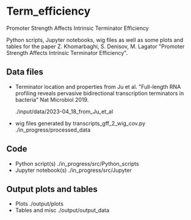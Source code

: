 # Term_efficiency
 Promoter Strength Affects Intrinsic Terminator Efficiency

 Python scripts, Jupyter notebooks, wig files as well as some plots and tables for the paper Z. Khomarbaghi, S. Denisov, M. Lagator "Promoter Strength Affects Intrinsic Terminator Efficiency".

## Data files
* Terminator location and properties from Ju et al. "Full-length RNA profiling reveals pervasive bidirectional transcription terminators in bacteria" Nat Microbiol 2019.

  ./input/data/2023-04_18_from_Ju_et_al

* wig files generated by transcripts_gff_2_wig_cov.py
  ./in_progress/processed_data

## Code
* Python script(s)
 ./in_progress/src/Python_scripts
* Jupyter notebook(s)
 ./in_progress/src/Jupyter

## Output plots and tables
* Plots
  ./output/plots
* Tables and misc
 ./output/output_data
  
